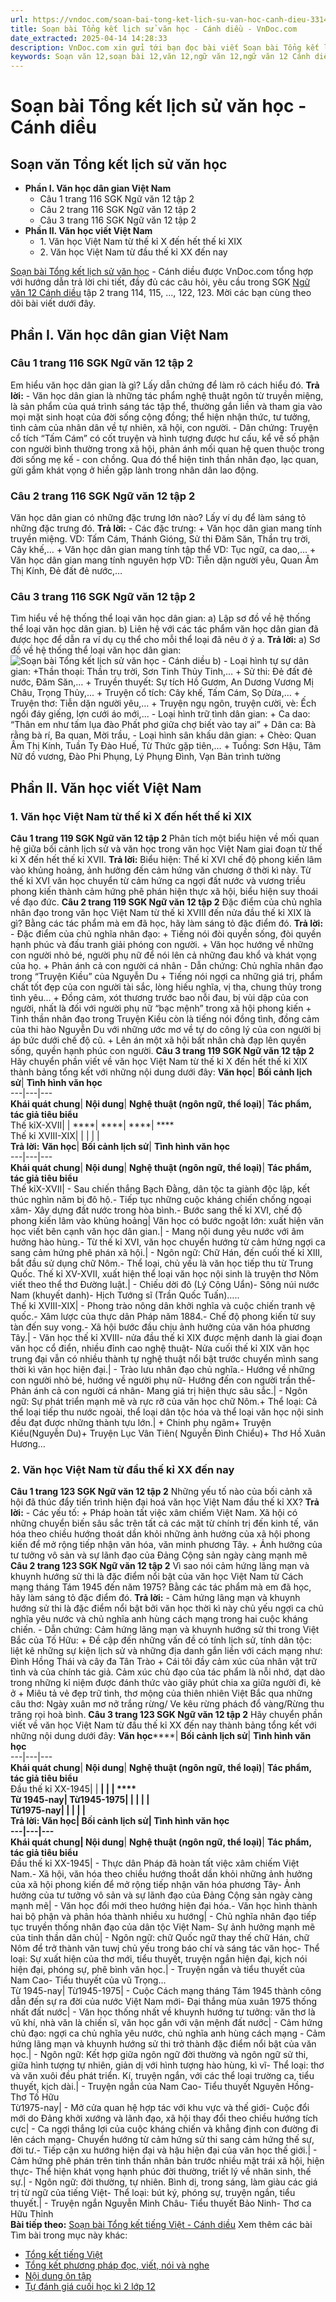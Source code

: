 ```yaml
---
url: https://vndoc.com/soan-bai-tong-ket-lich-su-van-hoc-canh-dieu-331494
title: Soạn bài Tổng kết lịch sử văn học - Cánh diều - VnDoc.com
date_extracted: 2025-04-14 14:28:33
description: VnDoc.com xin gửi tới bạn đọc bài viết Soạn bài Tổng kết lịch sử văn học - Cánh diều để bạn đọc cùng tham khảo nhé.
keywords: Soạn văn 12,soạn bài 12,văn 12,ngữ văn 12,ngữ văn 12 Cánh diều,soạn ngữ văn 12,giải ngữ văn 12,soạn văn 12 Cánh diều,soạn văn 12 Cánh diều ngắn nhất,soạn bài 12 cánh diều,soạn văn 12 tập 2 trang 114 Cánh diều,Soạn bài Tổng kết lịch sử văn học Cánh diều,Soạn bài Tổng kết lịch sử văn học,Soạn văn Tổng kết lịch sử văn học,Soạn bài Tổng kết lịch sử văn học ngắn gọn,Tổng kết lịch sử văn học,soạn văn 12 tập 2 trang 123
---
```


# Soạn bài Tổng kết lịch sử văn học - Cánh diều
## Soạn văn Tổng kết lịch sử văn học
  * **Phần I. Văn học dân gian Việt Nam**
    * Câu 1 trang 116 SGK Ngữ văn 12 tập 2
    * Câu 2 trang 116 SGK Ngữ văn 12 tập 2
    * Câu 3 trang 116 SGK Ngữ văn 12 tập 2
  * **Phần II. Văn học viết Việt Nam**
    * 1\. Văn học Việt Nam từ thế kỉ X đến hết thế kỉ XIX
    * 2\. Văn học Việt Nam từ đầu thế kỉ XX đến nay

[Soạn bài Tổng kết lịch sử văn học](<https://vndoc.com/soan-bai-tong-ket-lich-su-van-hoc-canh-dieu-331494>) \- Cánh diều được VnDoc.com tổng hợp với hướng dẫn trả lời chi tiết, đầy đủ các câu hỏi, yêu cầu trong SGK [Ngữ văn 12 Cánh diều](<https://vndoc.com/soan-van-12-canh-dieu>) tập 2 trang 114, 115, ..., 122, 123. Mời các bạn cùng theo dõi bài viết dưới đây.
## Phần I. Văn học dân gian Việt Nam
### Câu 1 trang 116 SGK Ngữ văn 12 tập 2
Em hiểu văn học dân gian là gì? Lấy dẫn chứng để làm rõ cách hiểu đó.
**Trả lời:**
\- Văn học dân gian là những tác phẩm nghệ thuật ngôn từ truyền miệng, là sản phẩm của quá trình sáng tác tập thể, thường gắn liền và tham gia vào mọi mặt sinh hoạt của đời sống cộng đồng; thể hiện nhận thức, tư tưởng, tình cảm của nhân dân về tự nhiên, xã hội, con người.
\- Dân chứng: Truyện cổ tích “Tấm Cám” có cốt truyện và hình tượng được hư cấu, kể về số phận con người bình thường trong xã hội, phản ánh mối quan hệ quen thuộc trong đời sống mẹ kế - con chồng. Qua đó thể hiện tinh thần nhân đạo, lạc quan, gửi gắm khát vọng ở hiền gặp lành trong nhân dân lao động.
### Câu 2 trang 116 SGK Ngữ văn 12 tập 2
Văn học dân gian có những đặc trưng lớn nào? Lấy ví dụ để làm sáng tỏ những đặc trưng đó.
**Trả lời:**
\- Các đặc trưng:
\+ Văn học dân gian mang tính truyền miệng.
VD: Tấm Cám, Thánh Gióng, Sử thi Đăm Săn, Thần trụ trời, Cây khế,…
\+ Văn học dân gian mang tính tập thể
VD: Tục ngữ, ca dao,…
\+ Văn học dân gian mang tính nguyên hợp
VD: Tiễn dặn người yêu, Quan Âm Thị Kính, Đẻ đất đẻ nước,…
### Câu 3 trang 116 SGK Ngữ văn 12 tập 2
Tìm hiểu về hệ thống thể loại văn học dân gian:
a\) Lập sơ đồ về hệ thống thể loại văn học dân gian.
b\) Liên hệ với các tác phẩm văn học dân gian đã được học để dẫn ra ví dụ cụ thể cho mỗi thể loại đã nêu ở ý a.
**Trả lời:**
a\) Sơ đồ về hệ thống thể loại văn học dân gian:
![Soạn bài Tổng kết lịch sử văn học - Cánh diều](https://i.vdoc.vn/data/image/2024/11/14/soan-bai-tong-ket-lich-su-van-hoc-canh-dieu-1.jpg)
b\)
\- Loại hình tự sự dân gian:
+Thần thoại: Thần trụ trời, Sơn Tinh Thủy Tinh,…
\+ Sử thi: Đẻ đất đẻ nước, Đăm Săn,…
\+ Truyền thuyết: Sự tích Hồ Gươm, An Dương Vương Mị Châu, Trọng Thủy,...
\+ Truyện cổ tích: Cây khế, Tấm Cám, Sọ Dừa,…
\+ Truyện thơ: Tiễn dặn người yêu,…
\+ Truyện ngụ ngôn, truyện cười, vè: Ếch ngồi đáy giếng, lợn cưới áo mới,...
\- Loại hình trữ tình dân gian:
\+ Ca dao:
“Thân em như tấm lụa đào
Phất phơ giữa chợ biết vào tay ai”
\+ Dân ca: Bà rằng bà rí, Ba quan, Mời trầu,
\- Loại hình sân khấu dân gian:
\+ Chèo: Quan Âm Thị Kính, Tuần Ty Đào Huế, Từ Thức gặp tiên,…
\+ Tuồng: Sơn Hậu, Tâm Nữ đồ vương, Đào Phi Phụng, Lý Phụng Đình, Vạn Bản trình tường
## Phần II. Văn học viết Việt Nam
### 1\. Văn học Việt Nam từ thế kỉ X đến hết thế kỉ XIX
**Câu 1 trang 119 SGK Ngữ văn 12 tập 2**
Phân tích một biểu hiện về mối quan hệ giữa bối cảnh lịch sử và văn học trong văn học Việt Nam giai đoạn từ thế kỉ X đến hết thế kỉ XVII.
**Trả lời:**
Biểu hiện: Thế kỉ XVI chế độ phong kiến lâm vào khủng hoảng, ảnh hưởng đến cảm hứng văn chương ở thời kì này. Từ thế kỉ XVI văn học chuyển từ cảm hứng ca ngợi đất nước và vương triều phong kiến thành cảm hứng phê phán hiện thực xã hội, biểu hiện suy thoái về đạo đức.
**Câu 2 trang 119 SGK Ngữ văn 12 tập 2**
Đặc điểm của chủ nghĩa nhân đạo trong văn học Việt Nam từ thế kỉ XVIII đến nửa đầu thế kỉ XIX là gì? Bằng các tác phẩm mà em đã học, hãy làm sáng tỏ đặc điểm đó.
**Trả lời:**
\- Đặc điểm của chủ nghĩa nhân đạo:
\+ Tiếng nói đòi quyền sống, đòi quyền hạnh phúc và đấu tranh giải phóng con người.
\+ Văn học hướng về những con người nhỏ bé, người phụ nữ để nói lên cả những đau khổ và khát vọng của họ.
\+ Phản ánh cả con người cá nhân
\- Dẫn chứng: Chủ nghĩa nhân đạo trong “Truyện Kiều” của Nguyễn Du
\+ Tiếng nói ngợi ca những giá trị, phẩm chất tốt đẹp của con người tài sắc, lòng hiếu nghĩa, vị tha, chung thủy trong tình yêu...
\+ Đồng cảm, xót thương trước bao nỗi đau, bị vùi dập của con người, nhất là đối với người phụ nữ “bạc mệnh” trong xã hội phong kiến
\+ Tinh thần nhân đạo trong Truyện Kiều còn là tiếng nói đồng tình, đồng cảm của thi hào Nguyễn Du với những ước mơ về tự do công lý của con người bị áp bức dưới chế độ cũ.
\+ Lên án một xã hội bất nhân chà đạp lên quyền sống, quyền hạnh phúc con người.
**Câu 3 trang 119 SGK Ngữ văn 12 tập 2**
Hãy chuyển phần viết về văn học Việt Nam từ thế kỉ X đến hết thế kỉ XIX thành bảng tổng kết với những nội dung dưới đây:
**Văn học**| **Bối cảnh lịch sử**| **Tình hình văn học**  
---|---|---  
**Khái quát chung**| **Nội dung**| **Nghệ thuật \(ngôn ngữ, thể loại\)**| **Tác phẩm, tác giả tiêu biểu**  
Thế kỉX-XVII| | ****| ****| ****| ****  
Thế kỉ XVIII-XIX| | | | |   
**Trả lời:**
**Văn học**| **Bối cảnh lịch sử**| **Tình hình văn học**  
---|---|---  
**Khái quát chung**| **Nội dung**| **Nghệ thuật \(ngôn ngữ, thể loại\)**| **Tác phẩm, tác giả tiêu biểu**  
Thế kỉX-XVII| \- Sau chiến thắng Bạch Đằng, dân tộc ta giành độc lập, kết thúc nghìn năm bị đô hộ.\- Tiếp tục những cuộc kháng chiến chống ngoại xâm\- Xây dựng đất nước trong hòa bình.\- Bước sang thế kỉ XVI, chế độ phong kiến lâm vào khủng hoảng| Văn học có bước ngoặt lớn: xuất hiện văn học viết bên cạnh văn học dân gian.| \- Mang nội dung yêu nước với âm hưởng hào hùng.\- Từ thế kỉ XVI, văn học chuyển hướng từ cảm hứng ngợi ca sang cảm hứng phê phán xã hội.| \- Ngôn ngữ: Chữ Hán, đến cuối thế kỉ XIII, bắt đầu sử dụng chữ Nôm.\- Thể loại, chủ yếu là văn học tiếp thu từ Trung Quốc. Thế kỉ XV-XVII, xuất hiện thể loại văn học nội sinh là truyện thơ Nôm viết theo thể thơ Đường luật.| \- Chiếu dời đô \(Lý Công Uẩn\)\- Sông núi nước Nam \(khuyết danh\)\- Hịch Tướng sĩ \(Trần Quốc Tuấn\)…..  
Thế kỉ XVIII-XIX| \- Phong trào nông dân khởi nghĩa và cuộc chiến tranh vệ quốc.\- Xâm lược của thực dân Pháp năm 1884.\- Chế độ phong kiến từ suy tàn đến suy vong.\- Xã hội bước đầu chịu ảnh hưởng của văn hóa phương Tây.| \- Văn học thế kỉ XVIII- nửa đầu thế kỉ XIX được mệnh danh là giai đoạn văn học cổ điển, nhiều đỉnh cao nghệ thuật\- Nửa cuối thế kỉ XIX văn học trung đại vẫn có nhiều thành tự nghệ thuật nổi bật trước chuyển mình sang thời kì văn học hiện đại.| \- Trào lưu nhân đạo chủ nghĩa.\- Hướng về những con người nhỏ bé, hướng về người phụ nữ\- Hướng đến con người trần thế\- Phản ánh cả con người cá nhân\- Mang giá trị hiện thực sâu sắc.| \- Ngôn ngữ: Sự phát triển mạnh mẽ và rực rỡ của văn học chữ Nôm.\+ Thể loại: Cả thể loại tiếp thu nước ngoài, thể loại dân tộc hóa và thể loại văn học nội sinh đều đạt được những thành tựu lớn.| \+ Chinh phụ ngâm\+ Truyện Kiều\(Nguyễn Du\)\+ Truyện Lục Vân Tiên\( Nguyễn Đình Chiểu\)\+ Thơ Hồ Xuân Hương…  
### 2\. Văn học Việt Nam từ đầu thế kỉ XX đến nay
**Câu 1 trang 123 SGK Ngữ văn 12 tập 2**
Những yếu tố nào của bối cảnh xã hội đã thúc đẩy tiến trình hiện đại hoá văn học Việt Nam đầu thế kỉ XX?
**Trả lời:**
\- Các yếu tố:
\+ Pháp hoàn tất việc xâm chiếm Việt Nam. Xã hội có những chuyển biến sâu sắc trên tất cả các mặt từ chính trị đến kinh tế, văn hóa theo chiều hướng thoát dần khỏi những ảnh hưởng của xã hội phong kiến để mở rộng tiếp nhận văn hóa, văn minh phương Tây.
\+ Ảnh hưởng của tư tưởng vô sản và sự lãnh đạo của Đảng Cộng sản ngày càng mạnh mẽ
**Câu 2 trang 123 SGK Ngữ văn 12 tập 2**
Vì sao nói cảm hứng lãng mạn và khuynh hướng sử thi là đặc điểm nổi bật của văn học Việt Nam từ Cách mạng tháng Tám 1945 đến năm 1975? Bằng các tác phẩm mà em đã học, hãy làm sáng tỏ đặc điểm đó.
**Trả lời:**
\- Cảm hứng lãng mạn và khuynh hướng sử thi là đặc điểm nổi bật bởi văn học thời kì này chủ yếu ngợi ca chủ nghĩa yêu nước và chủ nghĩa anh hùng cách mạng trong hai cuộc kháng chiến.
\- Dẫn chứng: Cảm hứng lãng mạn và khuynh hướng sử thi trong Việt Bắc của Tố Hữu:
\+ Đề cập đến những vấn đề có tính lịch sử, tính dân tộc: liệt kê những sự kiện lịch sử và những địa danh gắn liền với cách mạng như: Đình Hồng Thái và cây đa Tân Trào
\+ Cái tôi đầy cảm xúc của nhân vật trữ tình và của chính tác giả. Cảm xúc chủ đạo của tác phẩm là nỗi nhớ, dạt dào trong những kỉ niệm được đánh thức vào giây phút chia xa giữa người đi, kẻ ở
\+ Miêu tả vẻ đẹp trữ tình, thơ mộng của thiên nhiên Việt Bắc qua những câu thơ: Ngày xuân mơ nở trắng rừng/ Ve kêu rừng phách đổ vàng/Rừng thu trăng rọi hoà bình.
**Câu 3 trang 123 SGK Ngữ văn 12 tập 2**
Hãy chuyển phần viết về văn học Việt Nam từ đầu thế kỉ XX đến nay thành bảng tổng kết với những nội dung dưới đây:
**Văn học******| **Bối cảnh lịch sử**| **Tình hình văn học**  
---|---|---  
**Khái quát chung**| **Nội dung**| **Nghệ thuật \(ngôn ngữ, thể loại\)**| **Tác phẩm, tác giả tiêu biểu**  
Đầu thế kỉ XX-1945| | ****| ****| ****| ****  
Từ 1945-nay| Từ1945-1975| | | | |   
Từ1975-nay| | | | |   
**Trả lời:**
**Văn học******| **Bối cảnh lịch sử**| **Tình hình văn học**  
---|---|---  
**Khái quát chung******| **Nội dung******| **Nghệ thuật \(ngôn ngữ, thể loại\)**| **Tác phẩm, tác giả tiêu biểu**  
Đầu thế kỉ XX-1945| \- Thực dân Pháp đã hoàn tất việc xâm chiếm Việt Nam.\- Xã hội, văn hóa theo chiều hướng thoắt dần khỏi những ảnh hưởng của xã hội phong kiến để mở rộng tiếp nhận văn hóa phương Tây\- Ảnh hưởng của tư tưởng vô sản và sự lãnh đạo của Đảng Cộng sản ngày càng mạnh mẽ| \- Văn học đổi mới theo hướng hiện đại hóa.\- Văn học hình thành hai bộ phận và phân hóa thành nhiều xu hướng| \- Chủ nghĩa nhân đạo tiếp tục truyền thống nhân đạo của dân tộc Việt Nam\- Sự ảnh hưởng mạnh mẽ của tinh thần dân chủ| \- Ngôn ngữ: chữ Quốc ngữ thay thế chữ Hán, chữ Nôm để trở thành văn tuwj chủ yếu trong báo chí và sáng tác văn học\- Thể loại: Sự xuất hiện của thơ mới, tiểu thuyết, truyện ngắn hiện đại, kịch nói hiện đại, phóng sự, phê bình văn học.| \- Truyện ngắn và tiểu thuyết của Nam Cao\- Tiểu thuyết của vũ Trọng…  
Từ 1945-nay| Từ1945-1975| \- Cuộc Cách mạng tháng Tám 1945 thành công dẫn đến sự ra đời của nước Việt Nam mới\- Đại thắng mùa xuân 1975 thống nhất đất nước| \- Văn học thống nhất về khuynh hướng tư tưởng: văn thơ là vũ khí, nhà văn là chiến sĩ, văn học gắn với vận mệnh đất nước| \- Cảm hứng chủ đạo: ngợi ca chủ nghĩa yêu nước, chủ nghĩa anh hùng cách mạng - Cảm hứng lãng mạn và khuynh hướng sử thi trở thành đặc điểm nổi bật của văn học.| \- Ngôn ngữ: Kết hợp giữa ngôn ngữ đời thường và ngôn ngữ sử thi, giữa hình tượng tự nhiên, giản dị với hình tượng hào hùng, kì vĩ\- Thể loại: thơ và văn xuôi đều phát triển. Kí, truyện ngắn, với các thể loại trường ca, tiểu thuyết, kịch dài.| \- Truyện ngắn của Nam Cao\- Tiểu thuyết Nguyên Hồng\- Thơ Tố Hữu  
Từ1975-nay| \- Mở cửa quan hệ hợp tác với khu vực và thế giới\- Cuộc đổi mới do Đảng khởi xướng và lãnh đạo, xã hội thay đổi theo chiều hướng tích cực| \- Ca ngợi thắng lợi của cuộc kháng chiến và khẳng định con đường đi lên cách mạng\- Chuyển hướng từ cảm hứng sử thi sang cảm hứng thế sự, đời tư.\- Tiếp cận xu hướng hiện đại và hậu hiện đại của văn học thế giới.| \- Cảm hứng phê phán trên tinh thần nhân bản trước nhiều mặt trái xã hội, hiện thực\- Thể hiện khát vọng hạnh phúc đời thường, triết lý về nhân sinh, thế sự.| \- Ngôn ngữ: đời thường, tự nhiên. Bình dị, trong sáng, làm giàu các giá trị từ ngữ của tiếng Việt\- Thể loại: bút ký, phóng sự, truyện ngắn, tiểu thuyết.| \- Truyện ngắn Nguyễn Minh Châu\- Tiểu thuyết Bảo Ninh\- Thơ ca Hữu Thỉnh  
**Bài tiếp theo:** [Soạn bài Tổng kết tiếng Việt - Cánh diều](<https://vndoc.com/soan-bai-tong-ket-tieng-viet-canh-dieu-331495>)
Xem thêm các bài Tìm bài trong mục này khác:
  * [Tổng kết tiếng Việt](</soan-bai-tong-ket-tieng-viet-canh-dieu-331495>)
  * [Tổng kết phương pháp đọc, viết, nói và nghe](</soan-bai-tong-ket-phuong-phap-doc-viet-noi-va-nghe-canh-dieu-331497>)
  * [Nội dung ôn tập](</soan-bai-noi-dung-on-tap-canh-dieu-331498>)
  * [Tự đánh giá cuối học kì 2 lớp 12](</soan-bai-tu-danh-gia-cuoi-hoc-ki-2-lop-12-canh-dieu-331500>)

